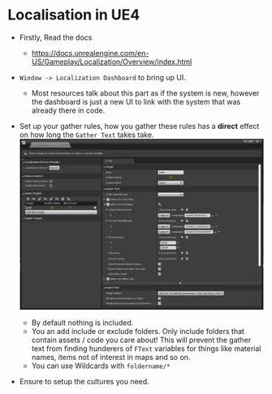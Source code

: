 # Localisation in UE4

- Firstly, Read the docs
  - https://docs.unrealengine.com/en-US/Gameplay/Localization/Overview/index.html

- `Window -> Localization Dashboard` to bring up UI.
  - Most resources talk about this part as if the system is new, however the dashboard is just a new UI to link with the system that was already there in code.

- Set up your gather rules, how you gather these rules has a **direct** effect on how long the `Gather Text` takes take. ![Gather Test Settigns](images/localization-dashboard-gather-text-setup.png)
  - By default nothing is included.
  - You an add include or exclude folders. Only include folders that contain assets / code you care about! This will prevent the gather text from finding hunderers of `FText` variables for things like material names, items not of interest in maps and so on.
  - You can use Wildcards with `foldername/*`

- Ensure to setup the cultures you need.